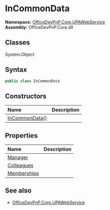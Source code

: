 # InCommonData

**Namespace:** [OfficeDevPnP.Core.UPAWebService](OfficeDevPnP.Core.UPAWebService.md)  
**Assembly:** OfficeDevPnP.Core.dll  
## Classes
System.Object  
## Syntax
```C#
public class InCommonData
```
## Constructors
|**Name**|**Description**|
|:-----|:-----|
| [InCommonData()](InCommonDataconstructor1details.md) | 
## Properties
|**Name**|**Description**|
|:-----|:-----|
| [Manager](InCommonData.Manager.md) | 
| [Colleagues](InCommonData.Colleagues.md) | 
| [Memberships](InCommonData.Memberships.md) | 
## See also
- [OfficeDevPnP.Core.UPAWebService](OfficeDevPnP.Core.UPAWebService.md)
